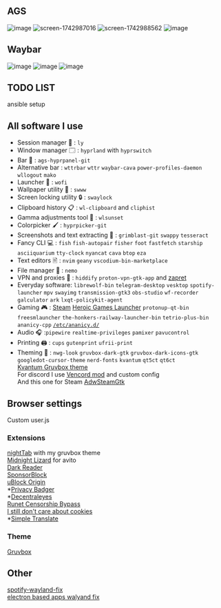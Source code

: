 ## AGS
![image](https://github.com/user-attachments/assets/9ad3ba31-d8e4-4d30-9735-6ceacbb4493f)
![screen-1742987016](https://github.com/user-attachments/assets/ab4832e1-1b9f-4ec0-9c48-2b80931fdbb2)
![screen-1742988562](https://github.com/user-attachments/assets/ec71ab99-e55d-442d-a8a6-d707fceff164)
![image](https://github.com/user-attachments/assets/4f037834-29e4-40b4-9e97-bf8a2ff6e3d6)

## Waybar
![image](https://github.com/user-attachments/assets/c970c856-d770-45f9-963b-d69876b6f48a)
![image](https://github.com/user-attachments/assets/1b6c1dff-347f-4b0b-ab55-b34aedc9c3a3)
![image](https://github.com/user-attachments/assets/74afc7d2-9412-4af5-a93f-8fe4922fe347)



## TODO LIST
ansible setup

## All software I use 
- Session manager 👤 : `ly` 
- Window manager 🗔 : `hyprland` with `hyprswitch`
- Bar 🍫 : `ags-hyprpanel-git`
- Alternative bar : `wttrbar` `wttr` `waybar-cava` `power-profiles-daemon` `wllogout` `mako`
- Launcher 🚀 : `wofi`  
- Wallpaper utility 🌅 : `swww`
- Screen locking utility 🔒 : `swaylock` 
- Clipboard history 📋 : `wl-clipboard` and `cliphist`
- Gamma adjustments tool 🌇 : `wlsunset` 
- Colorpicker 🖌️ : `hyprpicker-git`
- Screenshots and text extracting 📸 : `grimblast-git` `swappy` `tesseract`
- Fancy CLI 💻 : `fish` `fish-autopair` `fisher` `foot` `fastfetch` `starship` `asciiquarium` `tty-clock` `nyancat` `cava` `btop` `eza` 
- Text editors 🖹 : `nvim` `geany` `vscodium-bin-marketplace`
- File manager 📁 : `nemo`
- VPN and proxies 🥷 : `hiddify` `proton-vpn-gtk-app` and [zapret](https://github.com/Snowy-Fluffy/zapret.installer/tree/main)
- Everyday software: `librewolf-bin` `telegram-desktop` `vesktop` `spotify-launcher` `mpv` `swayimg` `transmission-gtk3` `obs-studio` `wf-recorder` `galculator` `ark` `lxqt-policykit-agent`
- Gaming 🎮 : [Steam](https://flathub.org/apps/com.valvesoftware.Steam) [Heroic Games Launcher](https://flathub.org/apps/com.heroicgameslauncher.hgl) `protonup-qt-bin` `freesmlauncher` `the-honkers-railway-launcher-bin` `tetrio-plus-bin` `ananicy-cpp` [`/etc/ananicy.d/`](https://github.com/CachyOS/ananicy-rules)
- Audio 🎧 :`pipewire`
`realtime-privileges` `pamixer`
`pavucontrol` 
- Printing 🖨️ : `cups` `gutenprint` `ufrii-print` 
- Theming 🎨 : `nwg-look`  `gruvbox-dark-gtk`  `gruvbox-dark-icons-gtk` `googledot-cursor-theme` `nerd-fonts` `kvantum` `qt5ct` `qt6ct` \
[Kvantum Gruvbox theme](https://github.com/TheExacc/Gruvbox-Kvantum) \
For discord I use [Vencord mod](https://vencord.dev/) and custom config \
And this one for Steam [AdwSteamGtk](https://flathub.org/apps/io.github.Foldex.AdwSteamGtk)

## Browser settings 
Custom user.js 

### Extensions 
[nightTab](https://addons.mozilla.org/en-US/firefox/addon/nighttab/) with my gruvbox theme \
[Midnight Lizard](https://addons.mozilla.org/en-US/firefox/addon/midnight-lizard-quantum/?utm_source=addons.mozilla.org&utm_medium=referral&utm_content=search) for avito \
[Dark Reader](https://addons.mozilla.org/en-US/firefox/addon/darkreader/?utm_source=addons.mozilla.org&utm_medium=referral&utm_content=search) \
[SponsorBlock](https://addons.mozilla.org/en-US/firefox/addon/sponsorblock/) \
[uBlock Origin](https://addons.mozilla.org/en-US/firefox/addon/ublock-origin/?utm_source=addons.mozilla.org&utm_medium=referral&utm_content=search) \
*[Privacy Badger](https://addons.mozilla.org/en-US/firefox/addon/privacy-badger17/) \
*[Decentraleyes](https://addons.mozilla.org/en-US/firefox/addon/decentraleyes/?utm_source=addons.mozilla.org&utm_medium=referral&utm_content=search) \
[Runet Censorship Bypass](https://addons.mozilla.org/en-US/firefox/addon/%D0%BE%D0%B1%D1%85%D0%BE%D0%B4-%D0%B1%D0%BB%D0%BE%D0%BA%D0%B8%D1%80%D0%BE%D0%B2%D0%BE%D0%BA-%D1%80%D1%83%D0%BD%D0%B5%D1%82%D0%B0/?utm_source=addons.mozilla.org&utm_medium=referral&utm_content=search) \
[I still don't care about cookies](https://addons.mozilla.org/en-US/firefox/addon/istilldontcareaboutcookies/?utm_source=addons.mozilla.org&utm_medium=referral&utm_content=search) \
*[Simple Translate](https://addons.mozilla.org/en-US/firefox/addon/simple-translate/) 


### Theme
[Gruvbox](https://addons.mozilla.org/en-US/firefox/addon/gruvboxtheme/?utm_source=addons.mozilla.org&utm_medium=referral&utm_content=search)

## Other
[spotify-wayland-fix](https://www.reddit.com/r/swaywm/comments/191zdgs/support_both_wayland_and_x11_when_using/) \
[electron based apps walyand fix](https://wiki.hyprland.org/Nvidia/)
